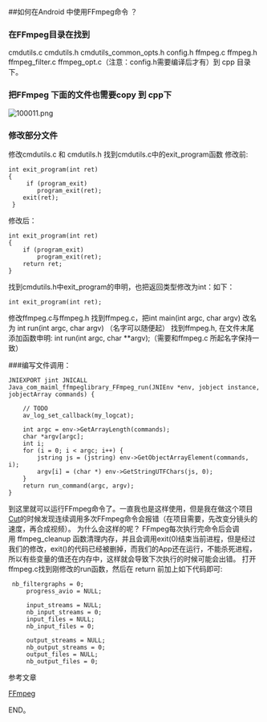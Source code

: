 ##如何在Android 中使用FFmpeg命令 ？

### 在FFmpeg目录在找到

cmdutils.c cmdutils.h cmdutils_common_opts.h config.h ffmpeg.c ffmpeg.h ffmpeg_filter.c ffmpeg_opt.c（注意：config.h需要编译后才有）到 cpp 目录下。

### 把FFmpeg 下面的文件也需要copy 到 cpp下

![100011.png](http://upload-images.jianshu.io/upload_images/1157085-319f574562188cd1.png?imageMogr2/auto-orient/strip%7CimageView2/2/w/1240)

### 修改部分文件

修改cmdutils.c 和 cmdutils.h
找到cmdutils.c中的exit_program函数
修改前:
```code
int exit_program(int ret)
{
     if (program_exit)
        program_exit(ret);
    exit(ret);
 }

```

修改后：
```code
int exit_program(int ret)
{
    if (program_exit)
        program_exit(ret);
    return ret;
}

```
找到cmdutils.h中exit_program的申明，也把返回类型修改为int：如下：

```code
int exit_program(int ret);
```
修改ffmpeg.c与ffmpeg.h
找到ffmpeg.c，把int main(int argc, char argv) 改名为 int run(int argc, char argv) （名字可以随便起）
找到ffmpeg.h, 在文件末尾添加函数申明: int run(int argc, char **argv);（需要和ffmpeg.c 所起名字保持一致）

###编写文件调用：
```code
JNIEXPORT jint JNICALL
Java_com_maiml_ffmpeglibrary_FFmpeg_run(JNIEnv *env, jobject instance, jobjectArray commands) {

    // TODO
    av_log_set_callback(my_logcat);

    int argc = env->GetArrayLength(commands);
    char *argv[argc];
    int i;
    for (i = 0; i < argc; i++) {
        jstring js = (jstring) env->GetObjectArrayElement(commands, i);
        argv[i] = (char *) env->GetStringUTFChars(js, 0);
    }
    return run_command(argc, argv);
}
```

到这里就可以运行FFmpeg命令了。一直我也是这样使用，但是我在做这个项目[Cut](http://sj.qq.com/myapp/detail.htm?apkName=com.miaml.mcut)的时候发现连续调用多次FFmpeg命令会报错（在项目需要，先改变分镜头的速度，再合成视频）。
为什么会这样的呢？
FFmpeg每次执行完命令后会调用 ffmpeg_cleanup 函数清理内存，并且会调用exit(0)结束当前进程，但是经过我们的修改，exit()的代码已经被删掉，而我们的App还在运行，不能杀死进程，所以有些变量的值还在内存中，这样就会导致下次执行的时候可能会出错。
打开ffmpeg.c找到刚修改的run函数，然后在 return 前加上如下代码即可:
```code
 nb_filtergraphs = 0;
     progress_avio = NULL;

     input_streams = NULL;
     nb_input_streams = 0;
     input_files = NULL;
     nb_input_files = 0;

     output_streams = NULL;
     nb_output_streams = 0;
     output_files = NULL;
     nb_output_files = 0;
```


参考文章

[FFmpeg](https://ffmpeg.org/documentation.html)

END。
